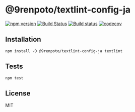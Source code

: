 # @9renpoto/textlint-config-ja

[![npm version](https://badge.fury.io/js/%409renpoto%2Ftextlint-config-ja.svg)](https://badge.fury.io/js/%409renpoto%2Ftextlint-config-ja)
[![Build Status](https://travis-ci.org/9renpoto/frontend.svg?branch=master)](https://travis-ci.org/9renpoto/frontend)
[![Build status](https://ci.appveyor.com/api/projects/status/5xq89tahkefidkwq/branch/master?svg=true)](https://ci.appveyor.com/project/9renpoto/frontend/branch/master)
[![codecov](https://codecov.io/gh/9renpoto/frontend/branch/master/graph/badge.svg)](https://codecov.io/gh/9renpoto/frontend)

## Installation

    npm install -D @9renpoto/textlint-config-ja textlint

## Tests

    npm test

## License

MIT
